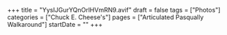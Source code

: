 +++
title = "YysIJGurYQnOrlHVmRN9.avif"
draft = false
tags = ["Photos"]
categories = ["Chuck E. Cheese's"]
pages = ["Articulated Pasqually Walkaround"]
startDate = ""
+++

